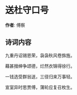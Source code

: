 # 送杜守口号

**作者**: 傅察

## 诗词内容

九重丹诏锡恩荣，袅袅秋风卷旆旌。

藉甚搢绅争颂德，烂然衣锦得徐行。

一钱选受群翁送，三径归来万事轻。

宣室异时思贾傅，蒲轮应复召枚生。

